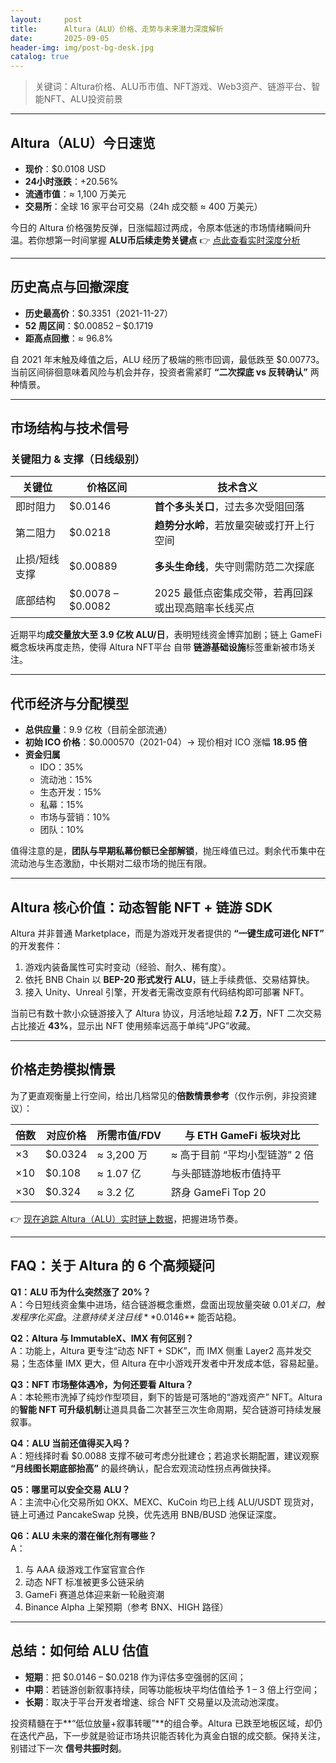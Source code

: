 ```yaml
---
layout:     post
title:      Altura（ALU）价格、走势与未来潜力深度解析
date:       2025-09-05
header-img: img/post-bg-desk.jpg
catalog: true
---
```


> 关键词：Altura价格、ALU币市值、NFT游戏、Web3资产、链游平台、智能NFT、ALU投资前景

---

## Altura（ALU）今日速览
- **现价**：$0.0108 USD  
- **24小时涨跌**：+20.56%  
- **流通市值**：≈ 1,100 万美元  
- **交易所**：全球 16 家平台可交易（24h 成交额 ≈ 400 万美元）  

今日的 Altura 价格强势反弹，日涨幅超过两成，令原本低迷的市场情绪瞬间升温。若你想第一时间掌握 **ALU币后续走势关键点** 👉 [点此查看实时深度分析](https://okxdog.com/)

---

## 历史高点与回撤深度
- **历史最高价**：$0.3351（2021-11-27）  
- **52 周区间**：$0.00852 – $0.1719  
- **距高点回撤**：≈ 96.8%  

自 2021 年末触及峰值之后，ALU 经历了极端的熊市回调，最低跌至 $0.00773。当前区间徘徊意味着风险与机会并存，投资者需紧盯 **“二次探底 vs 反转确认”** 两种情景。

---

## 市场结构与技术信号
### 关键阻力 & 支撑（日线级别）
| 关键位 | 价格区间 | 技术含义 |
|---|---|---|
| 即时阻力 | $0.0146 | **首个多头关口**，过去多次受阻回落 |
| 第二阻力 | $0.0218 | **趋势分水岭**，若放量突破或打开上行空间 |
| 止损/短线支撑 | $0.00889 | **多头生命线**，失守则需防范二次探底 |
| 底部结构 | $0.0078 – $0.0082 | 2025 最低点密集成交带，若再回踩或出现高赔率长线买点 |

近期平均**成交量放大至 3.9 亿枚 ALU/日**，表明短线资金博弈加剧；链上 GameFi 概念板块再度走热，使得 Altura NFT平台 自带 **链游基础设施**标签重新被市场关注。

---

## 代币经济与分配模型
- **总供应量**：9.9 亿枚（目前全部流通）  
- **初始 ICO 价格**：$0.000570（2021-04）→ 现价相对 ICO 涨幅 **18.95 倍**  
- **资金归属**  
  - IDO：35%  
  - 流动池：15%  
  - 生态开发：15%  
  - 私幕：15%  
  - 市场与营销：10%  
  - 团队：10%  

值得注意的是，**团队与早期私幕份额已全部解锁**，抛压峰值已过。剩余代币集中在流动池与生态激励，中长期对二级市场的抛压有限。

---

## Altura 核心价值：动态智能 NFT + 链游 SDK
Altura 并非普通 Marketplace，而是为游戏开发者提供的 **“一键生成可进化 NFT”** 的开发套件：
1. 游戏内装备属性可实时变动（经验、耐久、稀有度）。  
2. 依托 BNB Chain 以 **BEP-20 形式发行 ALU**，链上手续费低、交易结算快。  
3. 接入 Unity、Unreal 引擎，开发者无需改变原有代码结构即可部署 NFT。  

当前已有数十款小众链游接入了 Altura 协议，月活地址超 **7.2 万**，NFT 二次交易占比接近 **43%**，显示出 NFT 使用频率远高于单纯“JPG”收藏。

---

## 价格走势模拟情景
为了更直观衡量上行空间，给出几档常见的**倍数情景参考**（仅作示例，非投资建议）：

| 倍数 | 对应价格 | 所需市值/FDV | 与 ETH GameFi 板块对比 |
|------|----------|--------------|-------------------------|
| ×3   | $0.0324  | ≈ 3,200 万   | ≈ 高于目前 “平均小型链游” 2 倍 |
| ×10  | $0.108   | ≈ 1.07 亿    | 与头部链游地板市值持平   |
| ×30  | $0.324   | ≈ 3.2 亿     | 跻身 GameFi Top 20       |

👉 [现在追踪 Altura（ALU）实时链上数据](https://okxdog.com/)，把握进场节奏。

---

## FAQ：关于 Altura 的 6 个高频疑问

**Q1：ALU 币为什么突然涨了 20%？**  
A：今日短线资金集中进场，结合链游概念重燃，盘面出现放量突破 $0.01 关口，触发程序化买盘。注意持续关注日线 **$0.0146** 能否站稳。

**Q2：Altura 与 ImmutableX、IMX 有何区别？**  
A：功能上，Altura 更专注“动态 NFT + SDK”，而 IMX 侧重 Layer2 高并发交易；生态体量 IMX 更大，但 Altura 在中小游戏开发者中开发成本低，容易起量。

**Q3：NFT 市场整体遇冷，为何还要看 Altura？**  
A：本轮熊市洗掉了纯炒作型项目，剩下的皆是可落地的“游戏资产” NFT。Altura 的**智能 NFT 可升级机制**让道具具备二次甚至三次生命周期，契合链游可持续发展叙事。

**Q4：ALU 当前还值得买入吗？**  
A：短线择时看 $0.0088 支撑不破可考虑分批建仓；若追求长期配置，建议观察 **“月线图长期底部抬高”** 的最终确认，配合宏观流动性拐点再做抉择。

**Q5：哪里可以安全交易 ALU？**  
A：主流中心化交易所如 OKX、MEXC、KuCoin 均已上线 ALU/USDT 现货对，链上可通过 PancakeSwap 兑换，优先选用 BNB/BUSD 池保证深度。

**Q6：ALU 未来的潜在催化剂有哪些？**  
A：  
1. 与 AAA 级游戏工作室官宣合作  
2. 动态 NFT 标准被更多公链采纳  
3. GameFi 赛道总体迎来新一轮融资潮  
4. Binance Alpha 上架预期（参考 BNX、HIGH 路径）

---

## 总结：如何给 ALU 估值
- **短期**：把 $0.0146 – $0.0218 作为评估多空强弱的区间；  
- **中期**：若链游创新叙事持续，同等功能板块平均估值给予 1 – 3 倍上行空间；  
- **长期**：取决于平台开发者增速、综合 NFT 交易量以及流动池深度。  

投资精髓在于**“低位放量+叙事转暖”**的组合拳。Altura 已跌至地板区域，却仍在迭代产品，下一步就是验证市场共识能否转化为真金白银的成交额。保持关注，别错过下一次 **信号共振时刻**。